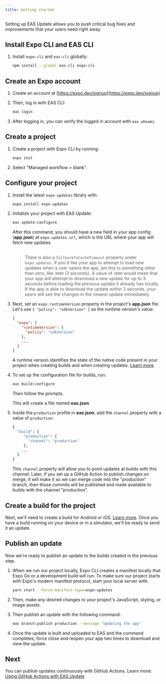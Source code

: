 ```yaml
---
title: Getting started
---
```


Setting up EAS Update allows you to push critical bug fixes and improvements that your users need right away.

## Install Expo CLI and EAS CLI

1. Install `expo-cli` and `eas-cli` globally:

   ```bash
   npm install --global eas-cli expo-cli
   ```

## Create an Expo account

1. Create an account at [https://expo.dev/signup](https://expo.dev/signup)
2. Then, log in with EAS CLI:

   ```bash
   eas login
   ```

3. After logging in, you can verify the logged in account with `eas whoami`.

## Create a project

1. Create a project with Expo CLI by running:

   ```bash
   expo init
   ```

2. Select "Managed workflow > blank".

## Configure your project

1. Install the latest `expo-updates` library with:

   ```bash
   expo install expo-updates
   ```

2. Initialize your project with EAS Update:

   ```bash
   eas update:configure
   ```

   After this command, you should have a new field in your app config (**app.json**) at `expo.updates.url`, which is the URL where your app will fetch new updates.
   <br/><br/>

   > There is also a `fallbackToCacheTimeout` property under `expo.updates`. If you'd like your app to attempt to load new updates when a user opens the app, set this to something other than zero, like `3000` (3 seconds). A value of `3000` would mean that your app will attempt to download a new update for up to 3 seconds before loading the previous update it already has locally. If the app is able to download the update within 3 seconds, your users will see the changes in the newest update immediately.

3. Next, set an `expo.runtimeVersion` property in the project's **app.json** file. Let's use `{ "policy": "sdkVersion" }` as the runtime version's value:

   ```json
   {
     "expo": {
       "runtimeVersion": {
         "policy": "sdkVersion"
       },
       ...
     }
   }
   ```

   A runtime version identifies the state of the native code present in your project when creating builds and when creating updates. [Learn more](/distribution/runtime-versions).

4. To set up the configuration file for builds, run:

   ```bash
   eas build:configure
   ```

   Then follow the prompts.

   This will create a file named **eas.json**.

5. Inside the `production` profile in **eas.json**, add the `channel` property with a value of `production`:

   ```bash
   {
     "build": {
        "production": {
          "channel": "production"
        },
       ...
     }
   }
   ```

   This `channel` property will allow you to point updates at builds with this channel. Later, if you set up a GitHub Action to publish changes on merge, it will make it so we can merge code into the "production" branch, then those commits will be published and made available to builds with the channel "production".

## Create a build for the project

Next, we'll need to create a build for Android or iOS. [Learn more](/build/setup). Once you have a build running on your device or in a simulator, we'll be ready to send it an update.

## Publish an update

Now we're ready to publish an update to the builds created in the previous step.

1. When we run our project locally, Expo CLI creates a manifest locally that Expo Go or a development build will run. To make sure our project starts with Expo's modern manifest protocol, start your local server with:

   ```bash
   yarn start --force-manifest-type=expo-updates
   ```

2. Then, make any desired changes to your project's JavaScript, styling, or image assets.
3. Then publish an update with the following command:

   ```bash
   eas branch:publish production --message "Updating the app"
   ```

4. Once the update is built and uploaded to EAS and the command completes, force close and reopen your app two times to download and view the update.

## Next

You can publish updates continuously with GitHub Actions. Learn more: [Using GitHub Actions with EAS Update](/preview/eas-update/github-actions)
